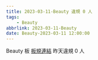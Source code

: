 ```yaml
---
title: 2023-03-11-Beauty 違規 0 人
tags:
    - Beauty
abbrlink: 2023-03-11-Beauty
date: Beauty-2023-03-11 12:00:00
---
```

Beauty 板 [板規連結](https://www.ptt.cc/bbs/Beauty/M.1630069980.A.84B.html)
昨天違規 0 人
